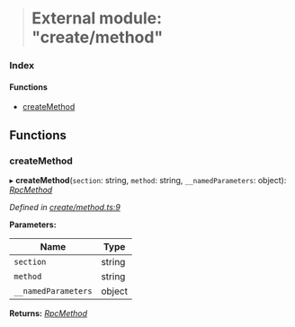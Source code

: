 > # External module: "create/method"

### Index

#### Functions

* [createMethod](_create_method_.md#createmethod)

## Functions

###  createMethod

▸ **createMethod**(`section`: string, `method`: string, `__namedParameters`: object): *[RpcMethod](_types_.md#rpcmethod)*

*Defined in [create/method.ts:9](https://github.com/polkadot-js/api/blob/6b0ad95/packages/type-jsonrpc/src/create/method.ts#L9)*

**Parameters:**

Name | Type |
------ | ------ |
`section` | string |
`method` | string |
`__namedParameters` | object |

**Returns:** *[RpcMethod](_types_.md#rpcmethod)*